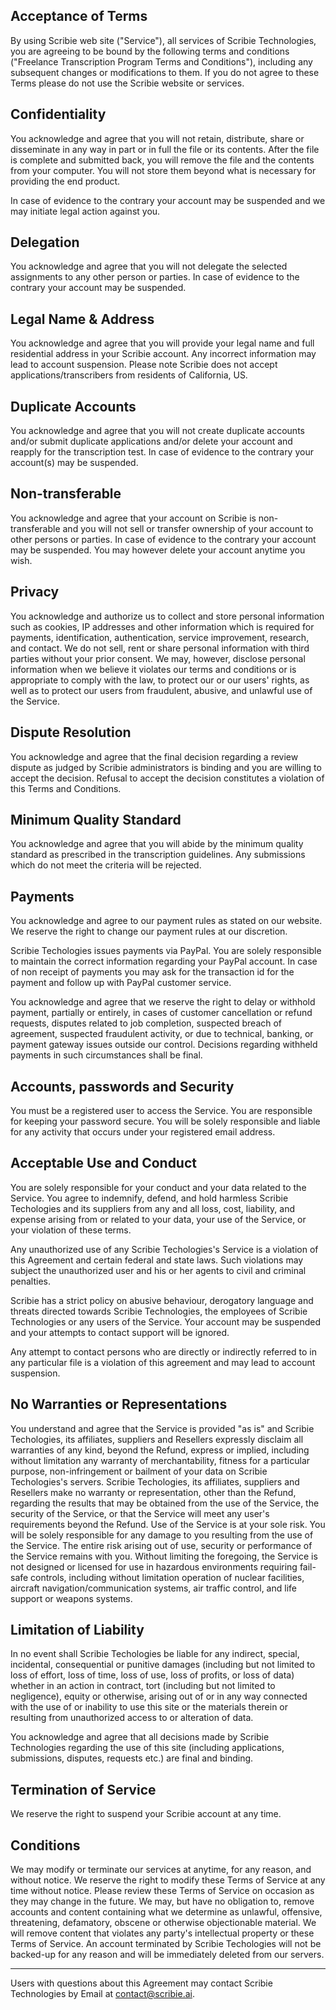 ## Acceptance of Terms

By using Scribie web site ("Service"), all services of Scribie Technologies, you are agreeing to be bound by the following terms and conditions ("Freelance Transcription Program Terms and Conditions"), including any subsequent changes or modifications to them. If you do not agree to these Terms please do not use the Scribie website or services.

## Confidentiality

You acknowledge and agree that you will not retain, distribute, share or disseminate in any way in part or in full the file or its contents. After the file is complete and submitted back, you will remove the file and the contents from your computer. You will not store them beyond what is necessary for providing the end product.

In case of evidence to the contrary your account may be suspended and we may initiate legal action against you.

## Delegation

You acknowledge and agree that you will not delegate the selected assignments to any other person or parties. In case of evidence to the contrary your account may be suspended.

## Legal Name & Address

You acknowledge and agree that you will provide your legal name and full residential address in your Scribie account. Any incorrect information may lead to account suspension. Please note Scribie does not accept applications/transcribers from residents of California, US.

## Duplicate Accounts

You acknowledge and agree that you will not create duplicate accounts and/or submit duplicate applications and/or delete your account and reapply for the transcription test. In case of evidence to the contrary your account(s) may be suspended.

## Non-transferable

You acknowledge and agree that your account on Scribie is non-transferable and you will not sell or transfer ownership of your account to other persons or parties. In case of evidence to the contrary your account may be suspended. You may however delete your account anytime you wish.

## Privacy

You acknowledge and authorize us to collect and store personal information such as cookies, IP addresses and other information which is required for payments, identification, authentication, service improvement, research, and contact. We do not sell, rent or share personal information with third parties without your prior consent. We may, however, disclose personal information when we believe it violates our terms and conditions or is appropriate to comply with the law, to protect our or our users' rights, as well as to protect our users from fraudulent, abusive, and unlawful use of the Service.

## Dispute Resolution

You acknowledge and agree that the final decision regarding a review dispute as judged by Scribie administrators is binding and you are willing to accept the decision. Refusal to accept the decision constitutes a violation of this Terms and Conditions.

## Minimum Quality Standard

You acknowledge and agree that you will abide by the minimum quality standard as prescribed in the transcription guidelines. Any submissions which do not meet the criteria will be rejected.

## Payments

You acknowledge and agree to our payment rules as stated on our website. We reserve the right to change our payment rules at our discretion.

Scribie Techologies issues payments via PayPal. You are solely responsible to maintain the correct information regarding your PayPal account. In case of non receipt of payments you may ask for the transaction id for the payment and follow up with PayPal customer service.

You acknowledge and agree that we reserve the right to delay or withhold payment, partially or entirely, in cases of customer cancellation or refund requests, disputes related to job completion, suspected breach of agreement, suspected fraudulent activity, or due to technical, banking, or payment gateway issues outside our control. Decisions regarding withheld payments in such circumstances shall be final.

## Accounts, passwords and Security

You must be a registered user to access the Service. You are responsible for keeping your password secure. You will be solely responsible and liable for any activity that occurs under your registered email address.

## Acceptable Use and Conduct

You are solely responsible for your conduct and your data related to the Service. You agree to indemnify, defend, and hold harmless Scribie Techologies and its suppliers from any and all loss, cost, liability, and expense arising from or related to your data, your use of the Service, or your violation of these terms.

Any unauthorized use of any Scribie Techologies's Service is a violation of this Agreement and certain federal and state laws. Such violations may subject the unauthorized user and his or her agents to civil and criminal penalties.

Scribie has a strict policy on abusive behaviour, derogatory language and threats directed towards Scribie Technologies, the employees of Scribie Technologies or any users of the Service. Your account may be suspended and your attempts to contact support will be ignored.

Any attempt to contact persons who are directly or indirectly referred to in any particular file is a violation of this agreement and may lead to account suspension.

## No Warranties or Representations

You understand and agree that the Service is provided "as is" and Scribie Techologies, its affiliates, suppliers and Resellers expressly disclaim all warranties of any kind, beyond the Refund, express or implied, including without limitation any warranty of merchantability, fitness for a particular purpose, non-infringement or bailment of your data on Scribie Techologies's servers. Scribie Techologies, its affiliates, suppliers and Resellers make no warranty or representation, other than the Refund, regarding the results that may be obtained from the use of the Service, the security of the Service, or that the Service will meet any user's requirements beyond the Refund. Use of the Service is at your sole risk. You will be solely responsible for any damage to you resulting from the use of the Service. The entire risk arising out of use, security or performance of the Service remains with you. Without limiting the foregoing, the Service is not designed or licensed for use in hazardous environments requiring fail-safe controls, including without limitation operation of nuclear facilities, aircraft navigation/communication systems, air traffic control, and life support or weapons systems.

## Limitation of Liability

In no event shall Scribie Techologies be liable for any indirect, special, incidental, consequential or punitive damages (including but not limited to loss of effort, loss of time, loss of use, loss of profits, or loss of data) whether in an action in contract, tort (including but not limited to negligence), equity or otherwise, arising out of or in any way connected with the use of or inability to use this site or the materials therein or resulting from unauthorized access to or alteration of data.

You acknowledge and agree that all decisions made by Scribie Technologies regarding the use of this site (including applications, submissions, disputes, requests etc.) are final and binding.

## Termination of Service

We reserve the right to suspend your Scribie account at any time.

## Conditions

We may modify or terminate our services at anytime, for any reason, and without notice. We reserve the right to modify these Terms of Service at any time without notice. Please review these Terms of Service on occasion as they may change in the future. We may, but have no obligation to, remove accounts and content containing what we determine as unlawful, offensive, threatening, defamatory, obscene or otherwise objectionable material. We will remove content that violates any party's intellectual property or these Terms of Service. An account terminated by Scribie Techologies will not be backed-up for any reason and will be immediately deleted from our servers.

---

Users with questions about this Agreement may contact Scribie Technologies by Email at [contact@scribie.ai](mailto:contact@scribie.ai).
